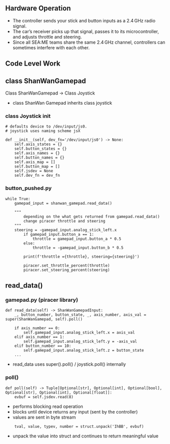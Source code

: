 ## Hardware Operation
- The controller sends your stick and button inputs as a 2.4 GHz radio signal. 
- The car’s receiver picks up that signal, passes it to its microcontroller, and adjusts throttle and steering. 
- Since all SEA:ME teams share the same 2.4 GHz channel, controllers can sometimes interfere with each other.

## Code Level Work

## class ShanWanGamepad

Class ShanWanGamepad -> Class Joystick
- class ShanWan Gamepad inherits class joystick

### class Joystick init
```
# defaults device to /dev/input/js0. 
# joystick uses naming scheme jsX

def __init__(self, dev_fn='/dev/input/js0') -> None:
	self.axis_states = {}
	self.button_states = {}
	self.axis_names = {}
	self.button_names = {}
	self.axis_map = []
	self.button_map = []
	self.jsdev = None
	self.dev_fn = dev_fn
```

### button_pushed.py

```
while True:
	gamepad_input = shanwan_gamepad.read_data()

	""" 
		depending on the what gets returned from gamepad.read_data()
		change piracer throttle and steering
	"""
	steering = -gamepad_input.analog_stick_left.x
        if gamepad_input.button_a == 1:
            throttle = gamepad_input.button_a * 0.5
        else:
            throttle = -gamepad_input.button_b * 0.5

        print(f'throttle ={throttle}, steering={steering}')

        piracer.set_throttle_percent(throttle)
        piracer.set_steering_percent(steering)

```


## read_data()

### gamepad.py (piracer library)

```
def read_data(self) -> ShanWanGamepadInput:
	_, button_number, button_state, _, axis_number, axis_val = super(ShanWanGamepad, self).poll()

	if axis_number == 0:
		self.gamepad_input.analog_stick_left.x = axis_val
	elif axis_number == 1:
		self.gamepad_input.analog_stick_left.y = -axis_val
	elif button_number == 10:
		self.gamepad_input.analog_stick_left.z = button_state
	...
```
-  read_data uses super().poll() / joystick.poll() internally

### poll()
```
def poll(self) -> Tuple[Optional[str], Optional[int], Optional[bool], Optional[str], Optional[int], Optional[float]]:
	evbuf = self.jsdev.read(8)
```
- performs blocking read operation
- blocks until device returns any input (sent by the controller)
- values are sent in byte stream

```
	tval, value, typev, number = struct.unpack('IhBB', evbuf)
```
- unpack the value into struct and continues to return meaningful value
